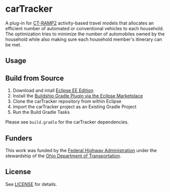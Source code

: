 
# carTracker

A plug-in for [CT-RAMP2](https://www.ct-ramp.com/ctramp2) activity-based travel models that allocates an efficient number of automated or conventional vehicles to each household. The optimization tries to minimize the number of automobiles owned by the household while also making sure each household member's itinerary can be met. 

## Usage


## Build from Source
1. Download and intall [Eclipse EE Edition](https://www.eclipse.org/downloads/packages/)
2. Install the [Buildship Gradle Plugin via the Ecilpse Marketplace](https://marketplace.eclipse.org/content/buildship-gradle-integration)
3. Clone the carTracker repository from within Eclipse
4. Import the carTracker project as an Existing Gradle Project
5. Run the Build Gradle Tasks

Please see `build.gradle` for the carTracker dependencies. 

## Funders
This work was funded by the [Federal Highway Administration](https://www.fhwa.dot.gov/) under the stewardship of the [Ohio Department of Transportation](http://www.dot.state.oh.us/pages/home.aspx). 

## License
See [LICENSE](LICENSE) for details.

